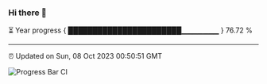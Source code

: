### Hi there 👋

⏳ Year progress { ███████████████████████▁▁▁▁▁▁▁ } 76.72 %

---

⏰ Updated on Sun, 08 Oct 2023 00:50:51 GMT

![Progress Bar CI](https://github.com/liununu/liununu/workflows/Progress%20Bar%20CI/badge.svg)
